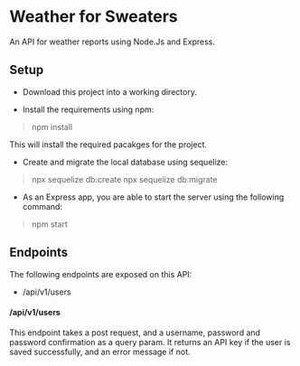# Weather for Sweaters
An API for weather reports using Node.Js and Express.

## Setup

* Download this project into a working directory.

* Install the requirements using npm:
> npm install

  This will install the required pacakges for the project.

* Create and migrate the local database using sequelize:
> npx sequelize db:create
> npx sequelize db:migrate

* As an Express app, you are able to start the server using the following command:
> npm start

## Endpoints

The following endpoints are exposed on this API:

* /api/v1/users

#### /api/v1/users
This endpoint takes a post request, and a username, password and password confirmation as a query param. It returns an API key if the user is saved successfully, and an error message if not.
